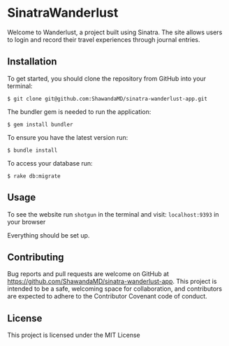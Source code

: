 # SinatraWanderlust

Welcome to Wanderlust, a project built using Sinatra. The site allows users to login and record their travel experiences through journal entries.

## Installation

To get started, you should clone the repository from GitHub into your terminal:

    $ git clone git@github.com:ShawandaMD/sinatra-wanderlust-app.git


The bundler gem is needed to run the application:

    $ gem install bundler

To ensure you have the latest version run:

    $ bundle install

To access your database run:

    $ rake db:migrate

## Usage    

To see the website run `shotgun` in the terminal and visit: `localhost:9393` in your browser

Everything should be set up.


## Contributing

Bug reports and pull requests are welcome on GitHub at https://github.com/ShawandaMD/sinatra-wanderlust-app. This project is intended to be a safe, welcoming space for collaboration, and contributors are expected to adhere to the Contributor Covenant code of conduct.

## License

This project is licensed under the MIT License
